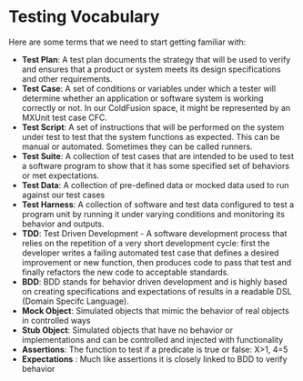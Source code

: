 # Testing Vocabulary

Here are some terms that we need to start getting familiar with:

* **Test Plan**: A test plan documents the strategy that will be used to verify and ensures that a product or system meets its design specifications and other requirements.
* **Test Case**: A set of conditions or variables under which a tester will determine whether an application or software system is working correctly or not. In our ColdFusion space, it might be represented by an MXUnit test case CFC.
* **Test Script**: A set of instructions that will be performed on the system under test to test that the system functions as expected. This can be manual or automated. Sometimes they can be called runners.
* **Test Suite**: A collection of test cases that are intended to be used to test a software program to show that it has some specified set of behaviors or met expectations.
* **Test Data**: A collection of pre-defined data or mocked data used to run against our test cases
* **Test Harness**: A collection of software and test data configured to test a program unit by running it under varying conditions and monitoring its behavior and outputs.
* **TDD**: Test Driven Development - A software development process that relies on the repetition of a very short development cycle: first the developer writes a failing automated test case that defines a desired improvement or new function, then produces code to pass that test and finally refactors the new code to acceptable standards.
* **BDD**: BDD stands for behavior driven development and is highly based on creating specifications and expectations of results in a readable DSL \(Domain Specifc Language\).
* **Mock Object**: Simulated objects that mimic the behavior of real objects in controlled ways
* **Stub Object**: Simulated objects that have no behavior or implementations and can be controlled and injected with functionality
* **Assertions**: The function to test if a predicate is true or false: X&gt;1, 4=5
* **Expectations** : Much like assertions it is closely linked to BDD to verify behavior

